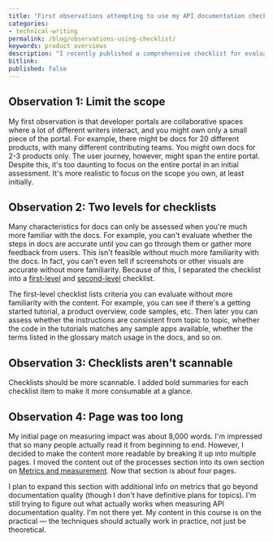 ```yaml
---
title: "First observations attempting to use my API documentation checklist"
categories:
- technical-writing
permalink: /blog/observations-using-checklist/
keywords: product overviews
description: "I recently published a comprehensive checklist for evaluating documentation quality. I noted that my perspective is more evolving and experiential, not something tried and true from years of practice. I have a few initial observations since publishing this."
bitlink:
published: false
---
```


## Observation 1: Limit the scope

My first observation is that developer portals are collaborative spaces where a lot of different writers interact, and you might own only a small piece of the portal. For example, there might be docs for 20 different products, with many different contributing teams. You might own docs for 2-3 products only. The user journey, however, might span the entire portal. Despite this, it's too daunting to focus on the entire portal in an initial assessment. It's more realistic to focus on the scope you own, at least initially.

## Observation 2: Two levels for checklists

Many characteristics for docs can only be assessed when you're much more familiar with the docs. For example, you can't evaluate whether the steps in docs are accurate until you can go through them or gather more feedback from users. This isn't feasible without much more familiarity with the docs. In fact, you can't even tell if screenshots or other visuals are accurate without more familiarity. Because of this, I separated the checklist into a [first-level](/learnapidoc/docapis_metrics_first_level_checklist) and [second-level](/learnapidoc/docapis_metrics_second_level_checklist) checklist.

The first-level checklist lists criteria you can evaluate without more familiarity with the content. For example, you can see if there's a getting started tutorial, a product overview, code samples, etc. Then later you can assess whether the instructions are consistent from topic to topic, whether the code in the tutorials matches any sample apps available, whether the terms listed in the glossary match usage in the docs, and so on.

## Observation 3: Checklists aren't scannable

Checklists should be more scannable. I added bold summaries for each checklist item to make it more consumable at a glance.

## Observation 4: Page was too long

My initial page on measuring impact was about 8,000 words. I'm impressed that so many people actually read it from beginning to end. However, I decided to make the content more readable by breaking it up into multiple pages. I moved the content out of the processes section into its own section on [Metrics and measurement](/learnapidoc/docapis_metrics_and_measurement). Now that section is about four pages.

I plan to expand this section with additional info on metrics that go beyond documentation quality (though I don't have definitive plans for topics). I'm still trying to figure out what actually works when measuring API documentation quality. I'm not there yet. My content in this course is on the practical &mdash; the techniques should actually work in practice, not just be theoretical.
